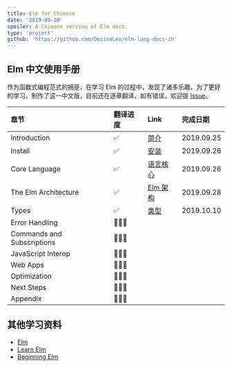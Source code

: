 ```yaml
---
title: Elm for Chinese
date: '2019-09-26'
spoiler: A Chinese version of Elm docs.
type: 'project'
github: 'https://github.com/DezineLeo/elm-lang-docs-zh'
---
```


## Elm 中文使用手册

作为函数式编程范式的拥趸，在学习 Elm 的过程中，发现了诸多乐趣，为了更好的学习，制作了这一中文版，目前还在逐章翻译，如有错误，欢迎提 [Issue](https://github.com/DezineLeo/elm-lang-docs-zh/issues)。

| 章节 | 翻译进度 | Link | 完成日期 |
|:----|:--------|:-----|:-------|
| Introduction | ✅ | [简介](https://elm.dezineleo.com/guide/introduction.html) | 2019.09.25 |
| Install | ✅ | [安装](https://elm.dezineleo.com/guide/install.html) | 2019.09.26 |
| Core Language | ✅ | [语言核心](https://elm.dezineleo.com/guide/core-language.html) | 2019.09.26 |
| The Elm Architecture | ✅ | [Elm 架构](https://elm.dezineleo.com/guide/the-elm-architecture.html) | 2019.09.28 |
| Types | ✅ | [类型](https://elm.dezineleo.com/guide/types.html) | 2019.10.10 |
| Error Handling | 👨🏻‍💻 |  |  |
| Commands and Subscriptions | 👨🏻‍💻 |  |  |
| JavaScript Interop | 👨🏻‍💻 |  |  |
| Web Apps | 👨🏻‍💻 |  |  |
| Optimization | 👨🏻‍💻 |  |  |
| Next Steps | 👨🏻‍💻 |  |  |
| Appendix | 👨🏻‍💻 |  |  |

## 其他学习资料

+ [Elm](https://elm-lang.org/)
+ [Learn Elm](https://github.com/dwyl/learn-elm)
+ [Beginning Elm](https://elmprogramming.com/)